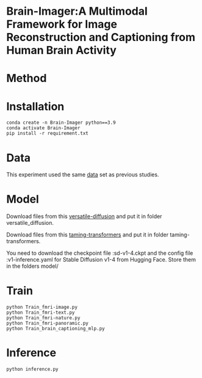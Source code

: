 # Brain-Imager:A Multimodal Framework for Image Reconstruction and Captioning from Human Brain Activity

# Method

# Installation
```
conda create -n Brain-Imager python==3.9
conda activate Brain-Imager
pip install -r requirement.txt
```
# Data
This experiment used the same [data](https://huggingface.co/datasets/pscotti/naturalscenesdataset/tree/main/webdataset_avg_split) set as previous studies.

# Model
Download files from this [versatile-diffusion](https://huggingface.co/shi-labs/versatile-diffusion/tree/main) and put it in folder versatile_diffusion.

Download files from this [taming-transformers](https://github.com/CompVis/taming-transformers) and put it in folder taming-transformers. 

You need to download the checkpoint file :sd-v1-4.ckpt and the config file :v1-inference.yaml for Stable Diffusion v1-4 from Hugging Face. Store them in the folders model/

# Train
```
python Train_fmri-image.py
python Train_fmri-text.py
python Train_fmri-nature.py
python Train_fmri-panoramic.py
python Train_brain_captioning_mlp.py
```
# Inference
```
python inference.py
```
